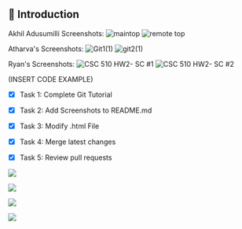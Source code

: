 ## 📝 Introduction

Akhil Adusumilli Screenshots:
![maintop](https://github.com/user-attachments/assets/52dfc675-a819-462c-994e-b76f631a04d0)
![remote top](https://github.com/user-attachments/assets/7ba28ba4-5506-4a06-bd60-43069c1be3d9)

Atharva's Screenshots:
![Git1(1)](https://github.com/user-attachments/assets/edc1c1ad-5aec-4487-8ef4-379b96116eb4)
![git2(1)](https://github.com/user-attachments/assets/46d85325-ac74-4907-87a4-2bcbb9e8e574)

Ryan's Screenshots:
![CSC 510 HW2- SC #1](https://github.com/user-attachments/assets/9696ac9a-2bdd-44f9-b081-5f22a6070ae2)
![CSC 510 HW2- SC #2](https://github.com/user-attachments/assets/8e7f7a64-b854-4446-a462-d17e0b856e6a)

(INSERT CODE EXAMPLE)

- [X] Task 1: Complete Git Tutorial
- [X] Task 2: Add Screenshots to README.md
- [X] Task 3: Modify .html File
- [X] Task 4: Merge latest changes
- [X] Task 5: Review pull requests


![](https://img.shields.io/badge/GitHub-07C160?style=for-the-badge&logo=GitHub&logoColor=white)

![](https://img.shields.io/badge/Discord-7289DA?style=for-the-badge&logo=discord&logoColor=white) 

![](https://img.shields.io/badge/Zoom-2D8CFF?style=for-the-badge&logo=zoom&logoColor=white)

![](https://img.shields.io/badge/Git-100000?style=for-the-badge&logo=Git&logoColor=white)
